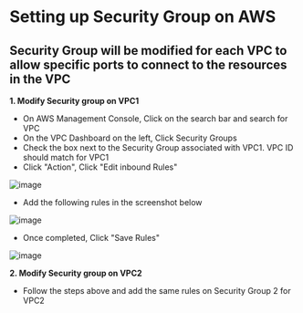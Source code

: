 #  Setting up Security Group on AWS

## Security Group will be modified for each VPC to allow specific ports to connect to the resources in the VPC

**1. Modify Security group on VPC1**
  - On AWS Management Console, Click on the search bar and search for VPC
  - On the VPC Dashboard on the left, Click Security Groups
  - Check the box next to the Security Group associated with VPC1. VPC ID should match for VPC1
  - Click "Action", Click "Edit inbound Rules"

  ![image](https://github.com/JRTugs/DevOps-CI-CD-on-AWS-EC2-instance/assets/29426766/d323a0ce-8ce9-4705-aacc-d92a43d4cefa)

  - Add the following rules in the screenshot below

  ![image](https://github.com/JRTugs/DevOps-CI-CD-on-AWS-EC2-instance/assets/29426766/0ed8ba95-ae5d-4aae-a837-623948f4894f)

  - Once completed, Click "Save Rules"
  
  ![image](https://github.com/JRTugs/DevOps-CI-CD-on-AWS-EC2-instance/assets/29426766/30956d67-bdfe-42d7-a542-9c51de6aa2e0)


**2. Modify Security group on VPC2**

  - Follow the steps above and add the same rules on Security Group 2 for VPC2

  

  
